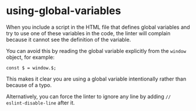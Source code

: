 # using-global-variables

When you include a script in the HTML file that defines global variables and try to use one of these variables in the code, the linter will complain because it cannot see the definition of the variable.

You can avoid this by reading the global variable explicitly from the `window` object, for example:

```
const $ = window.$;
```

This makes it clear you are using a global variable intentionally rather than because of a typo.

Alternatively, you can force the linter to ignore any line by adding `// eslint-disable-line` after it.